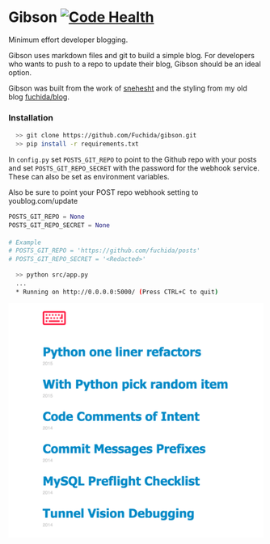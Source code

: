 # Gibson [![Code Health](https://landscape.io/github/Fuchida/gibson/master/landscape.svg?style=flat)](https://landscape.io/github/Fuchida/gibson/master)
Minimum effort developer blogging.

Gibson uses markdown files and git to build a simple blog. For developers who wants
to push to a repo to update their blog, Gibson should be an ideal option.

Gibson was built from the work of [snehesht](https://github.com/snehesht/blog) and the styling from
my old blog [fuchida/blog](https://github.com/Fuchida/Archive/tree/master/blog.fuchida.me).

### Installation

```sh
  >> git clone https://github.com/Fuchida/gibson.git
  >> pip install -r requirements.txt
```

In `config.py` set `POSTS_GIT_REPO` to point to the Github repo with your posts and set `POSTS_GIT_REPO_SECRET`
with the password for the webhook service. These can also be set as environment variables.

Also be sure to point your POST repo webhook setting to youblog.com/update

```python
POSTS_GIT_REPO = None
POSTS_GIT_REPO_SECRET = None

# Example
# POSTS_GIT_REPO = 'https://github.com/fuchida/posts'
# POSTS_GIT_REPO_SECRET = '<Redacted>'
```

```sh
  >> python src/app.py
  ...
  * Running on http://0.0.0.0:5000/ (Press CTRL+C to quit)
```

![Screenshot](docs/images/main_page.png)
